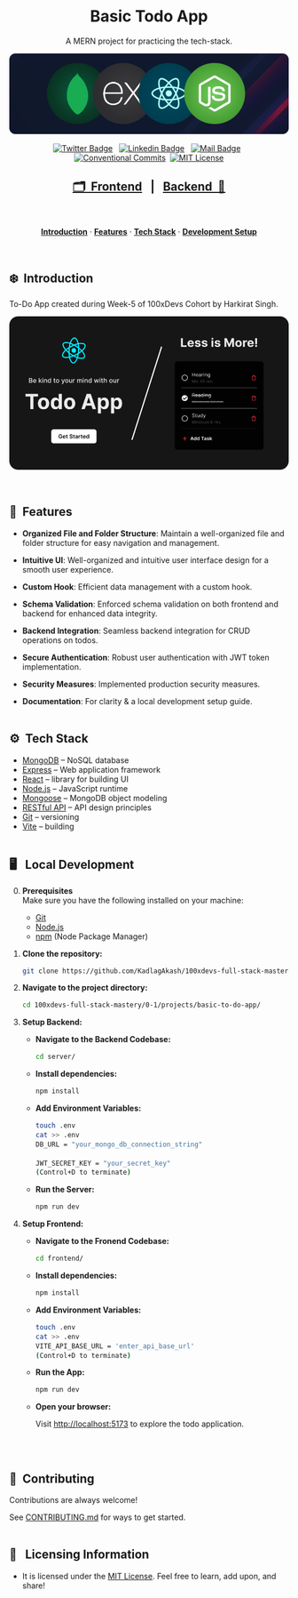 <h1 align="center">Basic Todo App</h1>

<p align="center">
  A MERN project for practicing the tech-stack.
</p>

<p align=center>
  <img width = "700px" alt="Jio Network blocking the view? Network switch reveals the magic!" src="./assets/mern.png">
<p>

<div align= "center">

[![Twitter Badge](https://img.shields.io/badge/-@KadlagAkash-1ca0f1?style=flat&labelColor=1ca0f1&logo=twitter&logoColor=white&link=https://twitter.com/KadlagAkash)](https://twitter.com/KadlagAkash) &nbsp; [![Linkedin Badge](https://img.shields.io/badge/-KadlagAkash-0e76a8?style=flat&labelColor=0e76a8&logo=linkedin&logoColor=white)](https://www.linkedin.com/in/kadlagakash/) &nbsp; [![Mail Badge](https://img.shields.io/badge/-akashkadlag14-c0392b?style=flat&labelColor=c0392b&logo=gmail&logoColor=white)](mailto:akashkadlag14@gmail.com) &nbsp; [![Conventional Commits](https://img.shields.io/badge/Conventional%20Commits-1.0.0-%23FE5196?logo=conventionalcommits&logoColor=white)](https://conventionalcommits.org)&nbsp; [![MIT License](https://img.shields.io/badge/License-MIT-green.svg)](https://choosealicense.com/licenses/mit/)

</div>

<h2 align="center">

[🗂️&nbsp; Frontend](./client/README.md)&nbsp;&nbsp;&nbsp;|&nbsp;&nbsp;&nbsp;[Backend &nbsp;📂](./server/README.md)

</h2>
<br>

<p align="center">
  <a href="#introduction"><strong>Introduction</strong></a> 
	·&nbsp;<a href="#features"><strong>Features</strong></a> 
	·&nbsp;<a href="#tech-stack"><strong>Tech Stack</strong></a>
	·&nbsp;<a href="#local-development"><strong>Development Setup</strong></a> 
</p>
<br>

## <a name="introduction">❄️&nbsp; Introduction</a>

To-Do App created during Week-5 of 100xDevs Cohort by Harkirat Singh.

<p align=center>
	<img width = "550px" alt="Jio Network blocking the view? Network switch reveals the magic!" src="./assets/frontend.png">
<p>
<br>

## <a name="features">🔋&nbsp; Features</a>

- **Organized File and Folder Structure**: Maintain a well-organized file and folder structure for easy navigation and management.

- **Intuitive UI**: Well-organized and intuitive user interface design for a smooth user experience.

- **Custom Hook**: Efficient data management with a custom hook.

- **Schema Validation**: Enforced schema validation on both frontend and backend for enhanced data integrity.

- **Backend Integration**: Seamless backend integration for CRUD operations on todos.

- **Secure Authentication**: Robust user authentication with JWT token implementation.

- **Security Measures**: Implemented production security measures.

- **Documentation**: For clarity & a local development setup guide.
  <br><br>

## <a name="tech-stack">⚙️&nbsp; Tech Stack</a>

- [MongoDB](https://www.mongodb.com/) – NoSQL database
- [Express](https://expressjs.com/) – Web application framework
- [React](https://react.dev/) – library for building UI
- [Node.js](https://nodejs.org/) – JavaScript runtime
- [Mongoose](https://mongoosejs.com/) – MongoDB object modeling
- [RESTful API](https://restfulapi.net/) – API design principles
- [Git](https://git-scm.com/) – versioning
- [Vite](https://vitejs.dev/) – building
  <br><br>

## <a name="local-development"> 🖥️&nbsp;&nbsp; Local Development</a>

0.  **Prerequisites** <br>
    Make sure you have the following installed on your machine:

    - [Git](https://git-scm.com/)
    - [Node.js](https://nodejs.org/en)
    - [npm](https://www.npmjs.com/) (Node Package Manager)

1.  **Clone the repository:**

    ```bash
    git clone https://github.com/KadlagAkash/100xdevs-full-stack-mastery.git
    ```

2.  **Navigate to the project directory:**

    ```bash
    cd 100xdevs-full-stack-mastery/0-1/projects/basic-to-do-app/
    ```

3.  **Setup Backend:**

    - **Navigate to the Backend Codebase:**

      ```bash
      cd server/
      ```

    - **Install dependencies:**

      ```bash
      npm install
      ```

    - **Add Environment Variables:**

      ```bash
      touch .env
      cat >> .env
      DB_URL = "your_mongo_db_connection_string"

      JWT_SECRET_KEY = "your_secret_key"
      (Control+D to terminate)
      ```

    - **Run the Server:**

      ```bash
      npm run dev
      ```

4.  **Setup Frontend:**

    - **Navigate to the Fronend Codebase:**

      ```bash
      cd frontend/
      ```

    - **Install dependencies:**

      ```bash
      npm install
      ```

    - **Add Environment Variables:**

      ```bash
      touch .env
      cat >> .env
      VITE_API_BASE_URL = 'enter_api_base_url'
      (Control+D to terminate)
      ```

    - **Run the App:**

      ```bash
      npm run dev
      ```
    - **Open your browser:**

      Visit [http://localhost:5173](http://localhost:5173) to explore the todo application.

    <br><br>

## 🤝&nbsp;&nbsp;Contributing

Contributions are always welcome!

See [CONTRIBUTING.md](../../../CONTRIBUTING.md) for ways to get started.
</br></br>

## 🪪&nbsp;&nbsp; Licensing Information

- It is licensed under the [MIT License](./LICENSE). Feel free to learn, add upon, and share!
